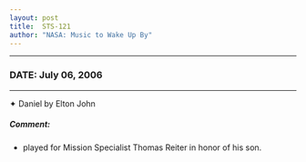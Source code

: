 ```yaml
---
layout: post
title:  STS-121
author: "NASA: Music to Wake Up By"
---
```


----
### DATE: July 06, 2006
----
✦ Daniel by Elton John

##### Comment:
* played for Mission Specialist Thomas Reiter in honor of his son.
